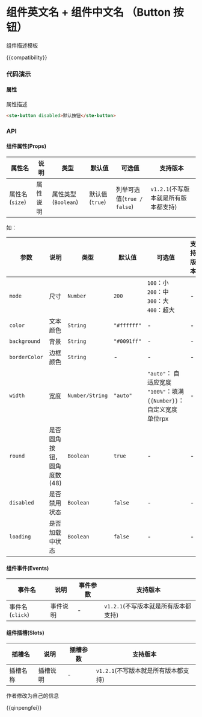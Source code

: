 # 组件英文名 + 组件中文名 （Button 按钮）

组件描述模板

{{compatibility}}

### 代码演示
#### 属性
属性描述

```html
<ste-button disabled>默认按钮</ste-button>
```

### API
#### 组件属性(Props)

|属性名			|说明		|类型				|默认值			|可选值						|支持版本							|
|---			|---		|---				|---			|---						|---								|
|属性名	(`size`)|属性说明	|属性类型(`Boolean`)	|默认值(`true`)	|列举可选值(`true / false`)	|`v1.2.1`(不写版本就是所有版本都支持)	|

如：

| 参数			| 说明						| 类型				| 默认值			| 可选值																		| 支持版本	|
| ---			| ---						| ---				| ---			| ---																		| ---		|
| `mode`		| 尺寸						| `Number`			| `200`			| `100`：小<br/>`200`：中<br/>`300`：大<br/>`400`：超大						| -			|
| `color`		| 文本颜色					| `String`			| `"#ffffff"`	| -																			| -			|
| `background`	| 背景						| `String`			| `"#0091ff"`	| -																			| -			|
| `borderColor`	| 边框颜色					| `String`			| -				| -																			| -			|
| `width`		| 宽度						| `Number/String`	| `"auto"`		| `"auto"`： 自适应宽度<br/>`"100%"`：填满<br/>`{{Number}}`：自定义宽度 单位rpx	| -			|
| `round`		| 是否圆角按钮，圆角度数(48)	| `Boolean`			| `true`		| -																			| -			|
| `disabled`	| 是否禁用状态				| `Boolean`			| `false`		| -																			| -			|
| `loading`		| 是否加载中状态				| `Boolean`			| `false`		| -																			| -			|

#### 组件事件(Events)

|事件名			|说明		|	事件参数	|支持版本							|
|---			|---		|---		|---								|
|事件名(`click`)|事件说明	|-			|`v1.2.1`(不写版本就是所有版本都支持)	|

#### 组件插槽(Slots)

|插槽名		|说明		|插槽参数	|支持版本							|
|---		|---		|---		|---								|
|插槽名称	|插槽说明	|-			|`v1.2.1`(不写版本就是所有版本都支持)	|

作者修改为自己的信息

{{qinpengfei}}

